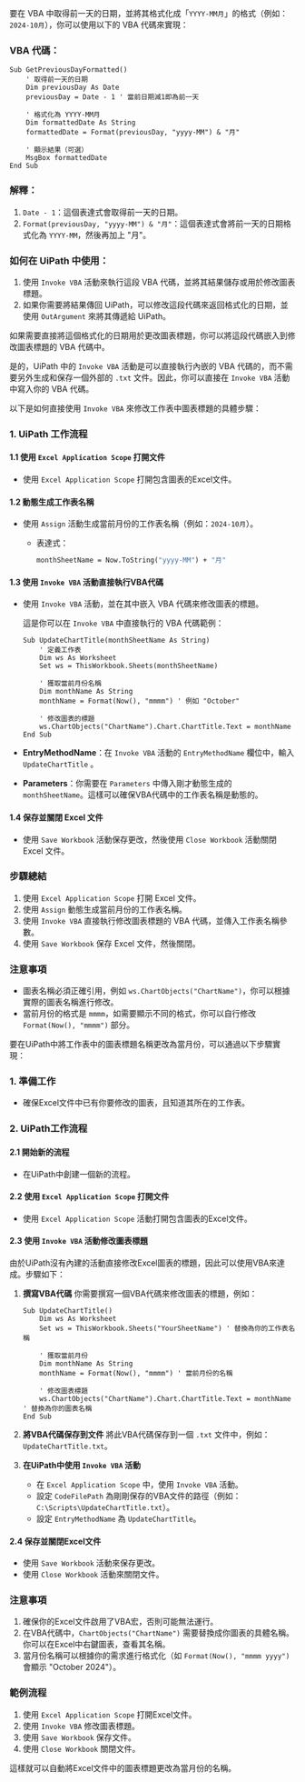 要在 VBA 中取得前一天的日期，並將其格式化成「`YYYY-MM月`」的格式（例如：`2024-10月`），你可以使用以下的 VBA 代碼來實現：

### VBA 代碼：

```vba
Sub GetPreviousDayFormatted()
    ' 取得前一天的日期
    Dim previousDay As Date
    previousDay = Date - 1 ' 當前日期減1即為前一天

    ' 格式化為 YYYY-MM月
    Dim formattedDate As String
    formattedDate = Format(previousDay, "yyyy-MM") & "月"

    ' 顯示結果（可選）
    MsgBox formattedDate
End Sub
```

### 解釋：
1. `Date - 1`：這個表達式會取得前一天的日期。
2. `Format(previousDay, "yyyy-MM") & "月"`：這個表達式會將前一天的日期格式化為 `YYYY-MM`，然後再加上 "月"。

### 如何在 UiPath 中使用：
1. 使用 `Invoke VBA` 活動來執行這段 VBA 代碼，並將其結果儲存或用於修改圖表標題。
2. 如果你需要將結果傳回 UiPath，可以修改這段代碼來返回格式化的日期，並使用 `OutArgument` 來將其傳遞給 UiPath。

如果需要直接將這個格式化的日期用於更改圖表標題，你可以將這段代碼嵌入到修改圖表標題的 VBA 代碼中。

是的，UiPath 中的 `Invoke VBA` 活動是可以直接執行內嵌的 VBA 代碼的，而不需要另外生成和保存一個外部的 `.txt` 文件。因此，你可以直接在 `Invoke VBA` 活動中寫入你的 VBA 代碼。

以下是如何直接使用 `Invoke VBA` 來修改工作表中圖表標題的具體步驟：

### 1. UiPath 工作流程

#### 1.1 使用 `Excel Application Scope` 打開文件
- 使用 `Excel Application Scope` 打開包含圖表的Excel文件。

#### 1.2 動態生成工作表名稱
- 使用 `Assign` 活動生成當前月份的工作表名稱（例如：`2024-10月`）。
  - 表達式：

    ```vb
    monthSheetName = Now.ToString("yyyy-MM") + "月"
    ```

#### 1.3 使用 `Invoke VBA` 活動直接執行VBA代碼
- 使用 `Invoke VBA` 活動，並在其中嵌入 VBA 代碼來修改圖表的標題。
  
  這是你可以在 `Invoke VBA` 中直接執行的 VBA 代碼範例：

  ```vba
  Sub UpdateChartTitle(monthSheetName As String)
      ' 定義工作表
      Dim ws As Worksheet
      Set ws = ThisWorkbook.Sheets(monthSheetName)

      ' 獲取當前月份名稱
      Dim monthName As String
      monthName = Format(Now(), "mmmm") ' 例如 "October"

      ' 修改圖表的標題
      ws.ChartObjects("ChartName").Chart.ChartTitle.Text = monthName
  End Sub
  ```

- **EntryMethodName**：在 `Invoke VBA` 活動的 `EntryMethodName` 欄位中，輸入 `UpdateChartTitle` 。
- **Parameters**：你需要在 `Parameters` 中傳入剛才動態生成的 `monthSheetName`。這樣可以確保VBA代碼中的工作表名稱是動態的。

#### 1.4 保存並關閉 Excel 文件
- 使用 `Save Workbook` 活動保存更改，然後使用 `Close Workbook` 活動關閉 Excel 文件。

### 步驟總結

1. 使用 `Excel Application Scope` 打開 Excel 文件。
2. 使用 `Assign` 動態生成當前月份的工作表名稱。
3. 使用 `Invoke VBA` 直接執行修改圖表標題的 VBA 代碼，並傳入工作表名稱參數。
4. 使用 `Save Workbook` 保存 Excel 文件，然後關閉。

### 注意事項
- 圖表名稱必須正確引用，例如 `ws.ChartObjects("ChartName")`，你可以根據實際的圖表名稱進行修改。
- 當前月份的格式是 `mmmm`，如需要顯示不同的格式，你可以自行修改 `Format(Now(), "mmmm")` 部分。

要在UiPath中將工作表中的圖表標題名稱更改為當月份，可以通過以下步驟實現：

### 1. 準備工作
- 確保Excel文件中已有你要修改的圖表，且知道其所在的工作表。

### 2. UiPath工作流程

#### 2.1 開始新的流程
- 在UiPath中創建一個新的流程。

#### 2.2 使用 `Excel Application Scope` 打開文件
- 使用 `Excel Application Scope` 活動打開包含圖表的Excel文件。

#### 2.3 使用 `Invoke VBA` 活動修改圖表標題
由於UiPath沒有內建的活動直接修改Excel圖表的標題，因此可以使用VBA來達成。步驟如下：

1. **撰寫VBA代碼**
   你需要撰寫一個VBA代碼來修改圖表的標題，例如：

   ```vba
   Sub UpdateChartTitle()
       Dim ws As Worksheet
       Set ws = ThisWorkbook.Sheets("YourSheetName") ' 替換為你的工作表名稱
       
       ' 獲取當前月份
       Dim monthName As String
       monthName = Format(Now(), "mmmm") ' 當前月份的名稱

       ' 修改圖表標題
       ws.ChartObjects("ChartName").Chart.ChartTitle.Text = monthName ' 替換為你的圖表名稱
   End Sub
   ```

2. **將VBA代碼保存到文件**
   將此VBA代碼保存到一個 `.txt` 文件中，例如：`UpdateChartTitle.txt`。

3. **在UiPath中使用 `Invoke VBA` 活動**
   - 在 `Excel Application Scope` 中，使用 `Invoke VBA` 活動。
   - 設定 `CodeFilePath` 為剛剛保存的VBA文件的路徑（例如：`C:\Scripts\UpdateChartTitle.txt`）。
   - 設定 `EntryMethodName` 為 `UpdateChartTitle`。

#### 2.4 保存並關閉Excel文件
- 使用 `Save Workbook` 活動來保存更改。
- 使用 `Close Workbook` 活動來關閉文件。

### 注意事項
1. 確保你的Excel文件啟用了VBA宏，否則可能無法運行。
2. 在VBA代碼中，`ChartObjects("ChartName")` 需要替換成你圖表的具體名稱。你可以在Excel中右鍵圖表，查看其名稱。
3. 當月份名稱可以根據你的需求進行格式化（如 `Format(Now(), "mmmm yyyy")` 會顯示 "October 2024"）。

### 範例流程
1. 使用 `Excel Application Scope` 打開Excel文件。
2. 使用 `Invoke VBA` 修改圖表標題。
3. 使用 `Save Workbook` 保存文件。
4. 使用 `Close Workbook` 關閉文件。

這樣就可以自動將Excel文件中的圖表標題更改為當月份的名稱。